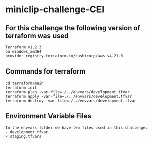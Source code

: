 # miniclip-challenge-CEI

## For this challenge the following version of terraform was used

	Terraform v1.2.3
	on windows_amd64
	provider registry.terraform.io/hashicorp/aws v4.21.0
	
## Commands for terraform	
	
	cd terraform/main
	terraform init
	terraform plan -var-file=./../envvars/development.tfvar
	terraform apply -var-file=./../envvars/development.tfvar
	terraform destroy -var-file=./../envvars/development.tfvar
	
## Environment Variable Files
	
	In the envvars folder we have two files used in this challenge:
	- development.tfvar
	- staging.tfvars